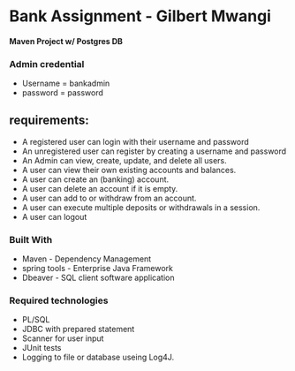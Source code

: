 

# Bank Assignment - Gilbert Mwangi
#### Maven Project w/ Postgres DB

### Admin credential
- Username = bankadmin
- password = password

##  requirements:
* A registered user can login with their username and password
* An unregistered user can register by creating a username and password 
* An Admin can view, create, update, and delete all users.
* A user can view their own existing accounts and balances. 
* A user can create an (banking) account.
* A user can delete an account if it is empty.  
* A user can add to or withdraw from an account. 
* A user can execute multiple deposits or withdrawals in a session. 
* A user can logout

### Built With 
* Maven  - Dependency Management
* spring tools - Enterprise Java Framework
* Dbeaver - SQL client software application 

### Required technologies
* PL/SQL 
* JDBC with prepared statement
* Scanner for user input
* JUnit tests 
* Logging to file or database useing Log4J. 